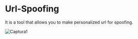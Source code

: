 # Url-Spoofing
It is a tool that allows you to make personalized url for spoofing.

![Captura1](https://user-images.githubusercontent.com/104674473/168401676-47cee41b-ec53-4d94-91cf-c6d7a0d3d1d6.PNG)

